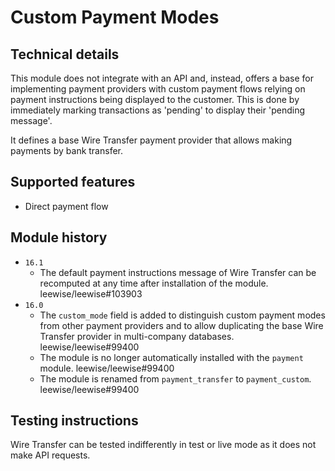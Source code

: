 # Custom Payment Modes

## Technical details

This module does not integrate with an API and, instead, offers a base for implementing payment
providers with custom payment flows relying on payment instructions being displayed to the customer.
This is done by immediately marking transactions as 'pending' to display their 'pending message'.

It defines a base Wire Transfer payment provider that allows making payments by bank transfer.

## Supported features

- Direct payment flow

## Module history

- `16.1`
  - The default payment instructions message of Wire Transfer can be recomputed at any time after
    installation of the module. leewise/leewise#103903
- `16.0`
  - The `custom_mode` field is added to distinguish custom payment modes from other payment
    providers and to allow duplicating the base Wire Transfer provider in multi-company databases.
    leewise/leewise#99400
  - The module is no longer automatically installed with the `payment` module. leewise/leewise#99400
  - The module is renamed from `payment_transfer` to `payment_custom`. leewise/leewise#99400

## Testing instructions

Wire Transfer can be tested indifferently in test or live mode as it does not make API requests.

